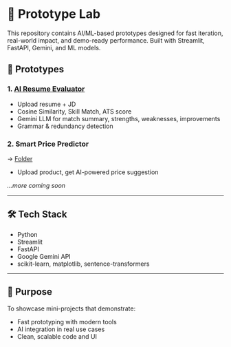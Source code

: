 # 🧪 Prototype Lab

This repository contains AI/ML-based prototypes designed for fast iteration, real-world impact, and demo-ready performance. Built with Streamlit, FastAPI, Gemini, and ML models.

## 🚀 Prototypes

### 1. [AI Resume Evaluator](./ai-resume-evaluator)
- Upload resume + JD
- Cosine Similarity, Skill Match, ATS score
- Gemini LLM for match summary, strengths, weaknesses, improvements
- Grammar & redundancy detection

### 2. Smart Price Predictor
→ [Folder](./smart-price-predictor)

- Upload product, get AI-powered price suggestion

_...more coming soon_

---

## 🛠️ Tech Stack

- Python
- Streamlit
- FastAPI
- Google Gemini API
- scikit-learn, matplotlib, sentence-transformers

---

## 📌 Purpose

To showcase mini-projects that demonstrate:
- Fast prototyping with modern tools
- AI integration in real use cases
- Clean, scalable code and UI

